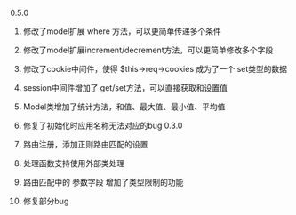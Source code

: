 0.5.0

1. 修改了model扩展 where 方法，可以更简单传递多个条件
2. 修改了model扩展increment/decrement方法，可以更简单修改多个字段
3. 修改了cookie中间件，使得 $this->req->cookies 成为了一个 set类型的数据
4. ​session中间件增加了 get/set方法，可以直接获取和设置值
5. Model类增加了统计方法，和值、最大值、最小值、平均值​
6. 修复了初始化时应用名称无法对应的bug
0.3.0

1. 路由注册，添加正则路由匹配的设置
2. 处理函数支持使用外部类处理
3. 路由匹配中的 参数字段 增加了类型限制的功能 
4. 修复部分bug